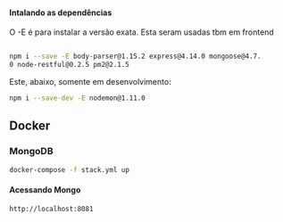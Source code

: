 

#### Intalando as dependências
O -E é para instalar a versão exata. Esta seram usadas tbm em frontend
```sh

npm i --save -E body-parser@1.15.2 express@4.14.0 mongoose@4.7.
0 node-restful@0.2.5 pm2@2.1.5
```

Este, abaixo, somente em desenvolvimento:

```sh
npm i --save-dev -E nodemon@1.11.0
```

## Docker
### MongoDB
```sh
docker-compose -f stack.yml up
```
#### Acessando Mongo
`
http://localhost:8081
`